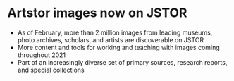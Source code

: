 <param ve-config title="Artstor on JSTOR" banner="https://picsum.photos/id/857/1000/400" layout="vertical">

<param ve-iframe src="https://www.jstor.org/action/doImageSearch/">

# Artstor images now on JSTOR

- As of February, more than 2 million images from leading museums, photo archives, scholars, and artists are discoverable on JSTOR
- More content and tools for working and teaching with images coming throughout 2021
- Part of an increasingly diverse set of primary sources, research reports, and special collections